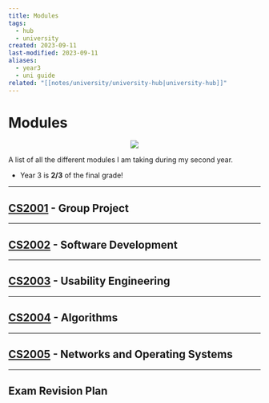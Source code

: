 ```yaml
---
title: Modules
tags:
  - hub
  - university
created: 2023-09-11
last-modified: 2023-09-11
aliases:
  - year3
  - uni guide
related: "[[notes/university/university-hub|university-hub]]"
---
```

# Modules

<center><img src="https://c.tenor.com/nkYsPDoADwgAAAAC/computer-pixel-art.gif"></center>

A list of all the different modules I am taking during my second year.

* Year 3 is **2/3** of the final grade!

---
## [CS2001](notes/university/cs2001/cs2001.md) - Group Project
---
## [CS2002](notes/university/cs2002/cs2002.md) - Software Development
---
## [CS2003](notes/university/cs2003/cs2003.md) - Usability Engineering
---
## [CS2004](notes/university/cs2004/cs2004.md) - Algorithms
---
## [CS2005](notes/university/cs2005/cs2005.md) - Networks and Operating Systems

---
## Exam Revision Plan